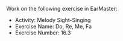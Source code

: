 Work on the following exercise in EarMaster:
- Activity: Melody Sight-Singing
- Exercise Name: Do, Re, Me, Fa
- Exercise Number: 16.3
